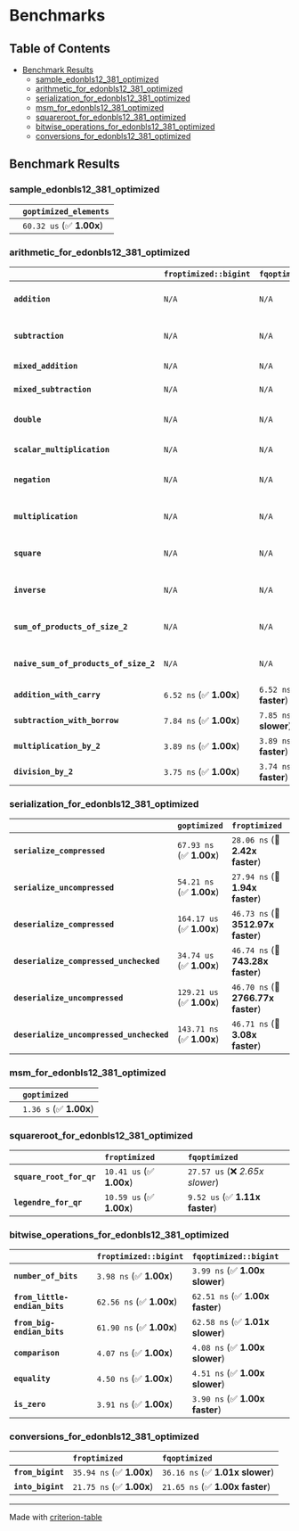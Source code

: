 # Benchmarks

## Table of Contents

- [Benchmark Results](#benchmark-results)
    - [sample_edonbls12_381_optimized](#sample_edonbls12_381_optimized)
    - [arithmetic_for_edonbls12_381_optimized](#arithmetic_for_edonbls12_381_optimized)
    - [serialization_for_edonbls12_381_optimized](#serialization_for_edonbls12_381_optimized)
    - [msm_for_edonbls12_381_optimized](#msm_for_edonbls12_381_optimized)
    - [squareroot_for_edonbls12_381_optimized](#squareroot_for_edonbls12_381_optimized)
    - [bitwise_operations_for_edonbls12_381_optimized](#bitwise_operations_for_edonbls12_381_optimized)
    - [conversions_for_edonbls12_381_optimized](#conversions_for_edonbls12_381_optimized)

## Benchmark Results

### sample_edonbls12_381_optimized

|        | `goptimized_elements`           |
|:-------|:------------------------------- |
|        | `60.32 us` (✅ **1.00x**)        |

### arithmetic_for_edonbls12_381_optimized

|                                       | `froptimized::bigint`          | `fqoptimized::bigint`          | `goptimized`              | `fqoptimized`                   | `froptimized`                    |
|:--------------------------------------|:-------------------------------|:-------------------------------|:--------------------------|:--------------------------------|:-------------------------------- |
| **`addition`**                        | `N/A`                          | `N/A`                          | `379.35 ns` (✅ **1.00x**) | `8.29 ns` (🚀 **45.77x faster**) | `8.14 ns` (🚀 **46.63x faster**)  |
| **`subtraction`**                     | `N/A`                          | `N/A`                          | `395.42 ns` (✅ **1.00x**) | `8.60 ns` (🚀 **45.99x faster**) | `8.72 ns` (🚀 **45.35x faster**)  |
| **`mixed_addition`**                  | `N/A`                          | `N/A`                          | `385.19 ns` (✅ **1.00x**) | `N/A`                           | `N/A`                            |
| **`mixed_subtraction`**               | `N/A`                          | `N/A`                          | `393.40 ns` (✅ **1.00x**) | `N/A`                           | `N/A`                            |
| **`double`**                          | `N/A`                          | `N/A`                          | `291.36 ns` (✅ **1.00x**) | `9.11 ns` (🚀 **31.99x faster**) | `5.35 ns` (🚀 **54.50x faster**)  |
| **`scalar_multiplication`**           | `N/A`                          | `N/A`                          | `130.68 us` (✅ **1.00x**) | `N/A`                           | `N/A`                            |
| **`negation`**                        | `N/A`                          | `N/A`                          | `N/A`                     | `5.95 ns` (✅ **1.00x faster**)  | `5.95 ns` (✅ **1.00x**)          |
| **`multiplication`**                  | `N/A`                          | `N/A`                          | `N/A`                     | `37.29 ns` (✅ **1.00x slower**) | `37.25 ns` (✅ **1.00x**)         |
| **`square`**                          | `N/A`                          | `N/A`                          | `N/A`                     | `31.79 ns` (✅ **1.01x slower**) | `31.62 ns` (✅ **1.00x**)         |
| **`inverse`**                         | `N/A`                          | `N/A`                          | `N/A`                     | `6.69 us` (✅ **1.07x slower**)  | `6.25 us` (✅ **1.00x**)          |
| **`sum_of_products_of_size_2`**       | `N/A`                          | `N/A`                          | `N/A`                     | `53.06 ns` (✅ **1.00x slower**) | `52.83 ns` (✅ **1.00x**)         |
| **`naive_sum_of_products_of_size_2`** | `N/A`                          | `N/A`                          | `N/A`                     | `80.02 ns` (✅ **1.01x faster**) | `80.69 ns` (✅ **1.00x**)         |
| **`addition_with_carry`**             | `6.52 ns` (✅ **1.00x**)        | `6.52 ns` (✅ **1.00x faster**) | `N/A`                     | `N/A`                           | `N/A`                            |
| **`subtraction_with_borrow`**         | `7.84 ns` (✅ **1.00x**)        | `7.85 ns` (✅ **1.00x slower**) | `N/A`                     | `N/A`                           | `N/A`                            |
| **`multiplication_by_2`**             | `3.89 ns` (✅ **1.00x**)        | `3.89 ns` (✅ **1.00x faster**) | `N/A`                     | `N/A`                           | `N/A`                            |
| **`division_by_2`**                   | `3.75 ns` (✅ **1.00x**)        | `3.74 ns` (✅ **1.00x faster**) | `N/A`                     | `N/A`                           | `N/A`                            |

### serialization_for_edonbls12_381_optimized

|                                          | `goptimized`              | `froptimized`                      | `fqoptimized`                       |
|:-----------------------------------------|:--------------------------|:-----------------------------------|:----------------------------------- |
| **`serialize_compressed`**               | `67.93 ns` (✅ **1.00x**)  | `28.06 ns` (🚀 **2.42x faster**)    | `28.07 ns` (🚀 **2.42x faster**)     |
| **`serialize_uncompressed`**             | `54.21 ns` (✅ **1.00x**)  | `27.94 ns` (🚀 **1.94x faster**)    | `28.02 ns` (🚀 **1.93x faster**)     |
| **`deserialize_compressed`**             | `164.17 us` (✅ **1.00x**) | `46.73 ns` (🚀 **3512.97x faster**) | `46.27 ns` (🚀 **3547.98x faster**)  |
| **`deserialize_compressed_unchecked`**   | `34.74 us` (✅ **1.00x**)  | `46.74 ns` (🚀 **743.28x faster**)  | `46.50 ns` (🚀 **747.08x faster**)   |
| **`deserialize_uncompressed`**           | `129.21 us` (✅ **1.00x**) | `46.70 ns` (🚀 **2766.77x faster**) | `46.47 ns` (🚀 **2780.26x faster**)  |
| **`deserialize_uncompressed_unchecked`** | `143.71 ns` (✅ **1.00x**) | `46.71 ns` (🚀 **3.08x faster**)    | `46.47 ns` (🚀 **3.09x faster**)     |

### msm_for_edonbls12_381_optimized

|        | `goptimized`            |
|:-------|:----------------------- |
|        | `1.36 s` (✅ **1.00x**)  |

### squareroot_for_edonbls12_381_optimized

|                          | `froptimized`            | `fqoptimized`                    |
|:-------------------------|:-------------------------|:-------------------------------- |
| **`square_root_for_qr`** | `10.41 us` (✅ **1.00x**) | `27.57 us` (❌ *2.65x slower*)    |
| **`legendre_for_qr`**    | `10.59 us` (✅ **1.00x**) | `9.52 us` (✅ **1.11x faster**)   |

### bitwise_operations_for_edonbls12_381_optimized

|                               | `froptimized::bigint`          | `fqoptimized::bigint`            |
|:------------------------------|:-------------------------------|:-------------------------------- |
| **`number_of_bits`**          | `3.98 ns` (✅ **1.00x**)        | `3.99 ns` (✅ **1.00x slower**)   |
| **`from_little-endian_bits`** | `62.56 ns` (✅ **1.00x**)       | `62.51 ns` (✅ **1.00x faster**)  |
| **`from_big-endian_bits`**    | `61.90 ns` (✅ **1.00x**)       | `62.58 ns` (✅ **1.01x slower**)  |
| **`comparison`**              | `4.07 ns` (✅ **1.00x**)        | `4.08 ns` (✅ **1.00x slower**)   |
| **`equality`**                | `4.50 ns` (✅ **1.00x**)        | `4.51 ns` (✅ **1.00x slower**)   |
| **`is_zero`**                 | `3.91 ns` (✅ **1.00x**)        | `3.90 ns` (✅ **1.00x faster**)   |

### conversions_for_edonbls12_381_optimized

|                   | `froptimized`            | `fqoptimized`                    |
|:------------------|:-------------------------|:-------------------------------- |
| **`from_bigint`** | `35.94 ns` (✅ **1.00x**) | `36.16 ns` (✅ **1.01x slower**)  |
| **`into_bigint`** | `21.75 ns` (✅ **1.00x**) | `21.65 ns` (✅ **1.00x faster**)  |

---
Made with [criterion-table](https://github.com/nu11ptr/criterion-table)

